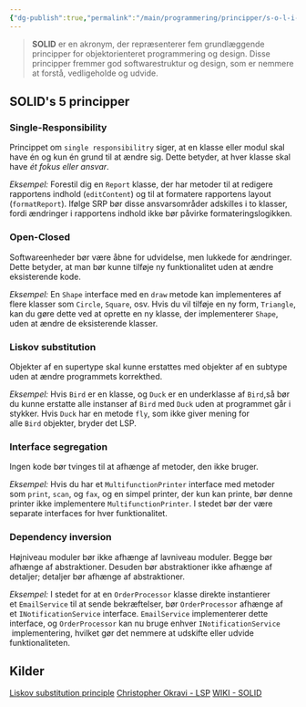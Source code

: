 ```yaml
---
{"dg-publish":true,"permalink":"/main/programmering/principper/s-o-l-i-d/","title":"S.O.L.I.D","hide":true,"tags":["Principper","Programmering","SOLID"],"created":"2024-09-20T10:05:41.534+02:00"}
---
```


> **SOLID** er en akronym, der repræsenterer fem grundlæggende principper for
>objektorienteret programmering og design. Disse principper fremmer god
>softwarestruktur og design, som er nemmere at forstå, vedligeholde og
>udvide.

## SOLID's 5 principper

### Single-Responsibility

Princippet om `single responsibilitry` siger, at en klasse eller modul skal have
én og kun én grund til at ændre sig. Dette betyder, at hver klasse skal have
*ét fokus eller ansvar*.

*Eksempel:* Forestil dig en `Report` klasse, der har metoder til at redigere
rapportens indhold (`editContent`) og til at formatere rapportens layout
(`formatReport`). Ifølge SRP bør disse ansvarsområder adskilles i to
klasser, fordi ændringer i rapportens indhold ikke bør påvirke
formateringslogikken.

### Open-Closed

Softwareenheder bør være åbne for udvidelse, men lukkede for ændringer.
Dette betyder, at man bør kunne tilføje ny funktionalitet uden at ændre
eksisterende kode.

*Eksempel:* En `Shape` interface med en `draw` metode kan implementeres af
flere klasser som `Circle`, `Square`, osv. Hvis du vil tilføje en ny
form, `Triangle`, kan du gøre dette ved at oprette en ny klasse, der
implementerer `Shape`, uden at ændre de eksisterende klasser.

### Liskov substitution

Objekter af en supertype skal kunne erstattes med objekter af en
subtype uden at ændre programmets korrekthed.

*Eksempel:* Hvis `Bird` er en klasse, og `Duck` er en underklasse af
`Bird`,så bør du kunne erstatte alle instanser af `Bird` med `Duck`
uden at programmet går i stykker. Hvis `Duck` har en metode `fly`,
som ikke giver mening for alle `Bird` objekter, bryder det LSP.

### Interface segregation

Ingen kode bør tvinges til at afhænge af metoder, den ikke bruger.

*Eksempel:* Hvis du har et `MultifunctionPrinter` interface med metoder
som `print`, `scan`, og `fax`, og en simpel printer, der kun kan printe,
bør denne printer ikke implementere `MultifunctionPrinter`. I stedet
bør der være separate interfaces for hver funktionalitet.

### Dependency inversion

Højniveau moduler bør ikke afhænge af lavniveau moduler. Begge bør afhænge
af abstraktioner. Desuden bør abstraktioner ikke afhænge af detaljer;
detaljer bør afhænge af abstraktioner.

*Eksempel:* I stedet for at en `OrderProcessor` klasse direkte instantierer
et `EmailService` til at sende bekræftelser, bør `OrderProcessor` afhænge
af et `INotificationService` interface. `EmailService` implementerer dette
interface, og `OrderProcessor` kan nu bruge enhver `INotificationService`
 implementering, hvilket gør det nemmere at udskifte eller udvide
funktionaliteten.

## Kilder

[Liskov substitution principle](https://www.youtube.com/watch?v=-Z-17h3jG0A)
[Christopher Okravi - LSP](https://www.youtube.com/watch?v=7hXi0N1oWFU)
[WIKI - SOLID](https://en.wikipedia.org/wiki/SOLID)

